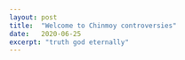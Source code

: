 ```yaml
---
layout: post
title:  "Welcome to Chinmoy controversies"
date:   2020-06-25
excerpt: "truth god eternally"
---
```


